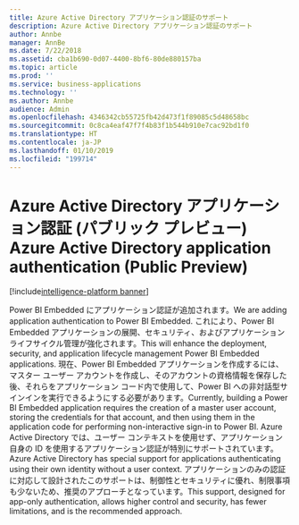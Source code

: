 ```yaml
---
title: Azure Active Directory アプリケーション認証のサポート
description: Azure Active Directory アプリケーション認証のサポート
author: Annbe
manager: AnnBe
ms.date: 7/22/2018
ms.assetid: cba1b690-0d07-4400-8bf6-80de880157ba
ms.topic: article
ms.prod: ''
ms.service: business-applications
ms.technology: ''
ms.author: Annbe
audience: Admin
ms.openlocfilehash: 4346342cb55725fb42d473f1f89085c5d48658bc
ms.sourcegitcommit: 0c8ca4eaf47f7f4b83f1b544b910e7cac92bd1f0
ms.translationtype: HT
ms.contentlocale: ja-JP
ms.lasthandoff: 01/10/2019
ms.locfileid: "199714"
---
```

# <a name="azure-active-directory-application-authentication-public-preview"></a><span data-ttu-id="c2f5d-103">Azure Active Directory アプリケーション認証 (パブリック プレビュー) </span><span class="sxs-lookup"><span data-stu-id="c2f5d-103">Azure Active Directory application authentication (Public Preview)</span></span>

[!include[intelligence-platform banner](../../includes/intelligence-platform.md)]




<span data-ttu-id="c2f5d-104">Power BI Embedded にアプリケーション認証が追加されます。</span><span class="sxs-lookup"><span data-stu-id="c2f5d-104">We are adding application authentication to Power BI Embedded.</span></span> <span data-ttu-id="c2f5d-105">これにより、Power BI Embedded アプリケーションの展開、セキュリティ、およびアプリケーション ライフサイクル管理が強化されます。</span><span class="sxs-lookup"><span data-stu-id="c2f5d-105">This will enhance the deployment, security, and application lifecycle management Power BI Embedded applications.</span></span> <span data-ttu-id="c2f5d-106">現在、Power BI Embedded アプリケーションを作成するには、マスター ユーザー アカウントを作成し、そのアカウントの資格情報を保存した後、それらをアプリケーション コード内で使用して、Power BI への非対話型サインインを実行できるようにする必要があります。</span><span class="sxs-lookup"><span data-stu-id="c2f5d-106">Currently, building a Power BI Embedded application requires the creation of a master user account, storing the credentials for that account, and then using them in the application code for performing non-interactive sign-in to Power BI.</span></span> <span data-ttu-id="c2f5d-107">Azure Active Directory では、ユーザー コンテキストを使用せず、アプリケーション自身の ID を使用するアプリケーション認証が特別にサポートされています。</span><span class="sxs-lookup"><span data-stu-id="c2f5d-107">Azure Active Directory has special support for applications authenticating using their own identity without a user context.</span></span> <span data-ttu-id="c2f5d-108">アプリケーションのみの認証に対応して設計されたこのサポートは、制御性とセキュリティに優れ、制限事項も少ないため、推奨のアプローチとなっています。</span><span class="sxs-lookup"><span data-stu-id="c2f5d-108">This support, designed for app-only authentication, allows higher control and security, has fewer limitations, and is the recommended approach.</span></span> 
